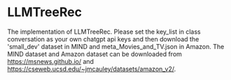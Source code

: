 # LLMTreeRec
The implementation of LLMTreeRec.
Please set the key_list in class conversation as your own chatgpt api keys and then download the 'small_dev' dataset in MIND and meta_Movies_and_TV.json in Amazon.
The MIND dataset and Amazon dataset can be downloaded from https://msnews.github.io/ and https://cseweb.ucsd.edu/~jmcauley/datasets/amazon_v2/.
